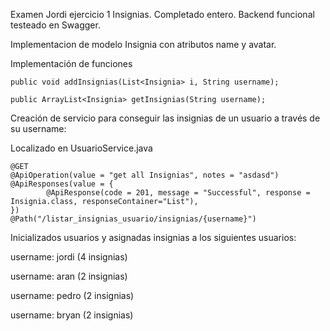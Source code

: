 Examen Jordi ejercicio 1 Insignias. Completado entero. Backend funcional testeado en Swagger.

Implementacion de modelo Insignia  con atributos name y avatar.

Implementación de funciones     

    public void addInsignias(List<Insignia> i, String username);
    
    public ArrayList<Insignia> getInsignias(String username);

Creación de servicio para conseguir las insignias de un usuario a través de su username:

Localizado en UsuarioService.java

    @GET
    @ApiOperation(value = "get all Insignias", notes = "asdasd")
    @ApiResponses(value = {
            @ApiResponse(code = 201, message = "Successful", response = Insignia.class, responseContainer="List"),
    })
    @Path("/listar_insignias_usuario/insignias/{username}")

Inicializados usuarios y asignadas insignias a los siguientes usuarios:

username: jordi (4 insignias)

username: aran (2 insignias)

username: pedro (2 insignias)

username: bryan (2 insignias)
